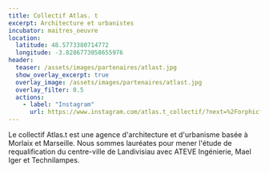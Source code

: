 ```yaml
---
title: Collectif Atlas. t
excerpt: Architecture et urbanistes
incubator: maitres_oeuvre
location:
  latitude: 48.5773380714772 
  longitude: -3.8286773058655976
header:
  teaser: /assets/images/partenaires/atlast.jpg
  show_overlay_excerpt: true
  overlay_image: /assets/images/partenaires/atlast.jpg
  overlay_filter: 0.5
  actions:
    - label: "Instagram"
      url: https://www.instagram.com/atlas.t_collectif/?next=%2Forphicframe%2Ftagged%2F&hl=fr
---
```


Le collectif Atlas.t est une agence d'architecture et d'urbanisme basée à Morlaix et Marseille. Nous sommes lauréates pour mener l'étude de requalification du centre-ville de Landivisiau avec ATEVE Ingénierie, Mael Iger et Technilampes.
